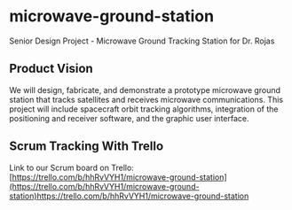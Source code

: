 # microwave-ground-station
Senior Design Project - Microwave Ground Tracking Station for Dr. Rojas

## Product Vision 
We will design, fabricate, and demonstrate a prototype microwave ground station that tracks satellites and receives microwave communications. This project will include spacecraft orbit tracking algorithms, integration of the positioning and receiver software, and the graphic user interface.

## Scrum Tracking With Trello
Link to our Scrum board on Trello: [https://trello.com/b/hhRvVYH1/microwave-ground-station](https://trello.com/b/hhRvVYH1/microwave-ground-station)https://trello.com/b/hhRvVYH1/microwave-ground-station
